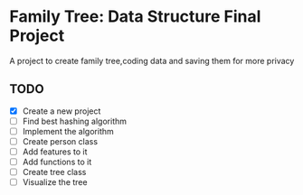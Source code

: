# Family Tree: Data Structure Final Project
A project to create family tree,coding data and saving them for more privacy

## TODO
- [x] Create a new project
- [ ] Find best hashing algorithm 
- [ ] Implement the algorithm
- [ ] Create person class
- [ ] Add features to it
- [ ] Add functions to it
- [ ] Create tree class
- [ ] Visualize the tree